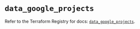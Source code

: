 # `data_google_projects`

Refer to the Terraform Registry for docs: [`data_google_projects`](https://registry.terraform.io/providers/hashicorp/google-beta/6.39.0/docs/data-sources/google_projects).
